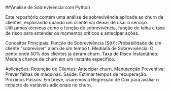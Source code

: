 ##Análise de Sobrevivência com Python

Este repositório contém uma análise de sobrevivência aplicada ao churn de clientes, explorando quando um cliente vai deixar de usar o serviço. Utilizamos técnicas como a função de sobrevivência, função de falha e taxa de risco para entender os momentos críticos e antecipar ações.

Conceitos Principais:
Função de Sobrevivência (S(t)): Probabilidade de um cliente "sobreviver" além de um tempo t.
Mediana de Sobrevivência: O ponto onde 50% dos clientes já deram churn.
Taxa de Risco Instantâneo: Mede a chance de churn em um instante específico.

Aplicações:
Retenção de Clientes: Antecipar churn.
Manutenção Preventiva: Prever falhas de máquinas.
Saúde: Estimar tempos de recuperação.
Próximos Passos:
Em breve, usaremos a Regressão de Cox para avaliar o impacto de variáveis adicionais no churn.

